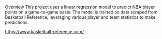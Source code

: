 Overview
This project uses a linear regression model to predict NBA player points on a game-to-game basis. The model is trained on data scraped from Basketball Reference, leveraging various player and team statistics to make predictions.

https://www.basketball-reference.com/
